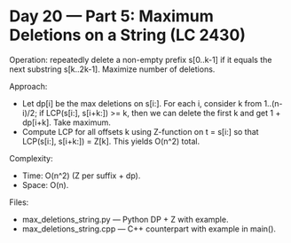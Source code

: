 # Day 20 — Part 5: Maximum Deletions on a String (LC 2430)

Operation: repeatedly delete a non-empty prefix s[0..k-1] if it equals the next substring s[k..2k-1]. Maximize number of deletions.

Approach:
- Let dp[i] be the max deletions on s[i:]. For each i, consider k from 1..(n-i)/2; if LCP(s[i:], s[i+k:]) >= k, then we can delete the first k and get 1 + dp[i+k]. Take maximum.
- Compute LCP for all offsets k using Z-function on t = s[i:] so that LCP(s[i:], s[i+k:]) = Z[k]. This yields O(n^2) total.

Complexity:
- Time: O(n^2) (Z per suffix + dp).
- Space: O(n).

Files:
- max_deletions_string.py — Python DP + Z with example.
- max_deletions_string.cpp — C++ counterpart with example in main().
